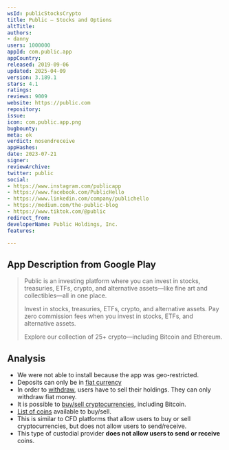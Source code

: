 ```yaml
---
wsId: publicStocksCrypto
title: Public – Stocks and Options
altTitle: 
authors:
- danny
users: 1000000
appId: com.public.app
appCountry: 
released: 2019-09-06
updated: 2025-04-09
version: 3.189.1
stars: 4.1
ratings: 
reviews: 9009
website: https://public.com
repository: 
issue: 
icon: com.public.app.png
bugbounty: 
meta: ok
verdict: nosendreceive
appHashes: 
date: 2023-07-21
signer: 
reviewArchive: 
twitter: public
social:
- https://www.instagram.com/publicapp
- https://www.facebook.com/PublicHello
- https://www.linkedin.com/company/publichello
- https://medium.com/the-public-blog
- https://www.tiktok.com/@public
redirect_from: 
developerName: Public Holdings, Inc.
features: 

---
```


## App Description from Google Play

> Public is an investing platform where you can invest in stocks, treasuries, ETFs, crypto, and alternative assets—like fine art and collectibles—all in one place.
>
> Invest in stocks, treasuries, ETFs, crypto, and alternative assets.
> Pay zero commission fees when you invest in stocks, ETFs, and alternative assets.
>
> Explore our collection of 25+ crypto—including Bitcoin and Ethereum.

## Analysis

- We were not able to install because the app was geo-restricted.
- Deposits can only be in [fiat currency](https://help.public.com/en/articles/5222146-how-can-i-fund-my-account)
- In order to [withdraw](https://help.public.com/en/articles/5789982-when-can-i-withdraw-my-crypto), users have to sell their holdings. They can only withdraw fiat money.
- It is possible to [buy/sell cryptocurrencies](https://help.public.com/en/articles/5569421-how-to-buy-crypto?q=bitcoin), including Bitcoin.
- [List of coins](https://help.public.com/en/articles/8018155-bakkt-crypto-is-removing-support-for-certain-coins-in-june-2023) available to buy/sell.
- This is similar to CFD platforms that allow users to buy or sell cryptocurrencies, but does not allow users to send/receive. 
- This type of custodial provider **does not allow users to send or receive** coins.

